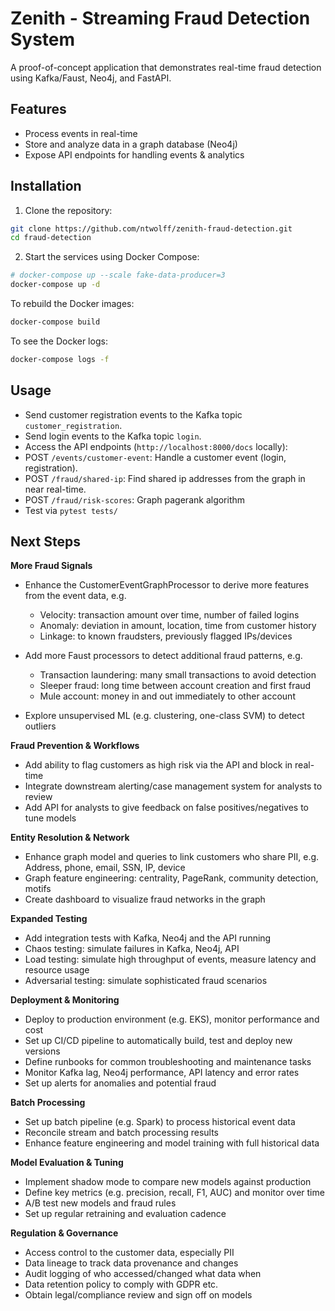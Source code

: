 # Zenith - Streaming Fraud Detection System

A proof-of-concept application that demonstrates real-time fraud detection using Kafka/Faust, Neo4j, and FastAPI.

## Features

- Process events in real-time
- Store and analyze data in a graph database (Neo4j)
- Expose API endpoints for handling events & analytics

## Installation

1. Clone the repository:
```sh
git clone https://github.com/ntwolff/zenith-fraud-detection.git
cd fraud-detection
```

2. Start the services using Docker Compose:
```sh
# docker-compose up --scale fake-data-producer=3
docker-compose up -d
```

To rebuild the Docker images:
```sh
docker-compose build
```

To see the Docker logs:
```sh
docker-compose logs -f
```

## Usage

- Send customer registration events to the Kafka topic `customer_registration`.
- Send login events to the Kafka topic `login`.
- Access the API endpoints (`http://localhost:8000/docs` locally):
- POST `/events/customer-event`: Handle a customer event (login, registration).
- POST `/fraud/shared-ip`: Find shared ip addresses from the graph in near real-time.
- POST `/fraud/risk-scores`: Graph pagerank algorithm
- Test via `pytest tests/`

## Next Steps

**More Fraud Signals**
- Enhance the CustomerEventGraphProcessor to derive more features from the event data, e.g.
    - Velocity: transaction amount over time, number of failed logins
    - Anomaly: deviation in amount, location, time from customer history
    - Linkage: to known fraudsters, previously flagged IPs/devices

- Add more Faust processors to detect additional fraud patterns, e.g.
    - Transaction laundering: many small transactions to avoid detection
    - Sleeper fraud: long time between account creation and first fraud
    - Mule account: money in and out immediately to other account

- Explore unsupervised ML (e.g. clustering, one-class SVM) to detect outliers

**Fraud Prevention & Workflows**
- Add ability to flag customers as high risk via the API and block in real-time
- Integrate downstream alerting/case management system for analysts to review
- Add API for analysts to give feedback on false positives/negatives to tune models

**Entity Resolution & Network**
- Enhance graph model and queries to link customers who share PII, e.g. Address, phone, email, SSN, IP, device
- Graph feature engineering: centrality, PageRank, community detection, motifs
- Create dashboard to visualize fraud networks in the graph

**Expanded Testing**
- Add integration tests with Kafka, Neo4j and the API running
- Chaos testing: simulate failures in Kafka, Neo4j, API
- Load testing: simulate high throughput of events, measure latency and resource usage
- Adversarial testing: simulate sophisticated fraud scenarios

**Deployment & Monitoring**
- Deploy to production environment (e.g. EKS), monitor performance and cost
- Set up CI/CD pipeline to automatically build, test and deploy new versions
- Define runbooks for common troubleshooting and maintenance tasks
- Monitor Kafka lag, Neo4j performance, API latency and error rates
- Set up alerts for anomalies and potential fraud

**Batch Processing**
- Set up batch pipeline (e.g. Spark) to process historical event data
- Reconcile stream and batch processing results
- Enhance feature engineering and model training with full historical data

**Model Evaluation & Tuning**
- Implement shadow mode to compare new models against production
- Define key metrics (e.g. precision, recall, F1, AUC) and monitor over time
- A/B test new models and fraud rules
- Set up regular retraining and evaluation cadence

**Regulation & Governance**
- Access control to the customer data, especially PII
- Data lineage to track data provenance and changes
- Audit logging of who accessed/changed what data when
- Data retention policy to comply with GDPR etc.
- Obtain legal/compliance review and sign off on models